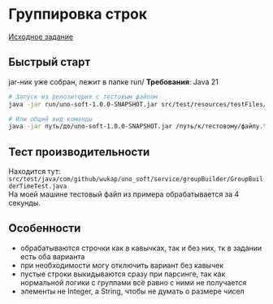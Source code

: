 # Группировка строк

[Исходное задание](https://github.com/PeacockTeam/new-job/blob/master/lng-java.md)

## Быстрый старт
jar-ник уже собран, лежит в папке run/
**Требования**: Java 21

```bash
# Запуск из репозитория c тестовым файлом
java -jar run/uno-soft-1.0.0-SNAPSHOT.jar src/test/resources/testFiles/big_test.txt

# Или общий вид команды
java -jar путь/до/uno-soft-1.0.0-SNAPSHOT.jar /путь/к/тестовому/файлу.txt
```

## Тест производительности
Находится тут: ```src/test/java/com/github/wukap/uno_soft/service/groupBuilder/GroupBuilderTimeTest.java```   
На моей машине тестовый файл из примера обрабатывается за 4 секунды.

## Особенности
* обрабатываются строчки как в кавычках, так и без них, тк в задании есть оба варианта
* при необходимости могу отключить вариант без кавычек
* пустые строки выкидываются сразу при парсинге, так как нормальной логики с группами всё равно с ними не получается
* элементы не Integer, а String, чтобы не думать о размере чисел
